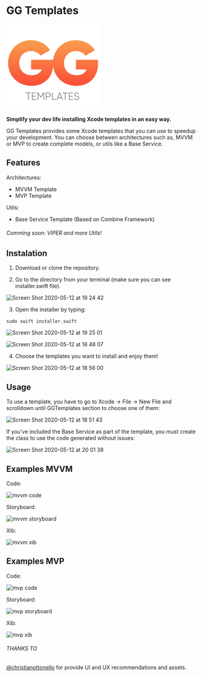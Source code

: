# GG Templates

<img src="Resources/logo.png">

**Simplify your dev life installing Xcode templates in an easy way.**

GG Templates provides some Xcode templates that you can use to speedup your development. You can choose between architectures such as, MVVM or MVP to create complete models, or utils like a Base Service.

## Features

Architectures:

- MVVM Template
- MVP Template

Utils:

- Base Service Template (Based on Combine Framework)

###### Comming soon: VIPER and more Utils!

## Instalation

1. Download or clone the repository.

2. Go to the directory from your terminal (make sure you can see installer.swift file).

![Screen Shot 2020-05-12 at 19 24 42](https://user-images.githubusercontent.com/9702833/81751712-5d4bd200-9486-11ea-997b-82d25c9db7db.png)

3. Open the installer by typing:

```shell
sudo swift installer.swift
```

![Screen Shot 2020-05-12 at 19 25 01](https://user-images.githubusercontent.com/9702833/81751718-5e7cff00-9486-11ea-8f9b-a38875e00bca.png)

![Screen Shot 2020-05-12 at 18 48 07](https://user-images.githubusercontent.com/9702833/81748980-2de69680-9481-11ea-874f-26bc3cfeb604.png)

4. Choose the templates you want to install and enjoy them!

![Screen Shot 2020-05-12 at 18 56 00](https://user-images.githubusercontent.com/9702833/81749571-3e4b4100-9482-11ea-8a02-756c33db8e51.png)

## Usage

To use a template, you have to go to Xcode -> File -> New File and scrolldown until GGTemplates section to choose one of them:

![Screen Shot 2020-05-12 at 18 51 43](https://user-images.githubusercontent.com/9702833/81749303-c41abc80-9481-11ea-95e9-97564a8ca475.png)

If you've included the Base Service as part of the template, you must create the class to use the code generated without issues:

![Screen Shot 2020-05-12 at 20 01 38](https://user-images.githubusercontent.com/9702833/81754061-99356600-948b-11ea-8de0-3e30926f16eb.png)

## Examples MVVM

Code: 

![mvvm code](https://user-images.githubusercontent.com/9702833/81751044-085b8c00-9485-11ea-9315-3146c52aed70.png)

Storyboard:

![mvvm storyboard](https://user-images.githubusercontent.com/9702833/81751045-08f42280-9485-11ea-9584-0c8af9b7f268.png)

Xib:

![mvvm xib](https://user-images.githubusercontent.com/9702833/81751046-098cb900-9485-11ea-83f8-209bb8764cae.png)

## Examples MVP

Code: 

![mvp code](https://user-images.githubusercontent.com/9702833/81751035-05609b80-9485-11ea-9afd-ea4250ae8e4f.png)

Storyboard:

![mvp storyboard](https://user-images.githubusercontent.com/9702833/81751042-072a5f00-9485-11ea-8ee9-f20462e23a4f.png)

Xib:

![mvp xib](https://user-images.githubusercontent.com/9702833/81751043-07c2f580-9485-11ea-854e-7226925d9b7e.png)

###### THANKS TO

[@christianottonello](https://www.linkedin.com/in/christianottonello/) for provide UI and UX recommendations and assets.

